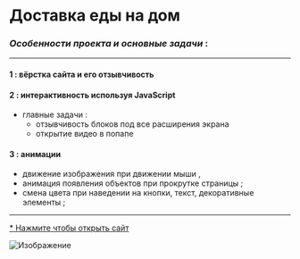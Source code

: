# Доставка еды на дом

### _Особенности проекта и основные задачи_ : 
***

#### 1 : вёрстка сайта и его отзывчивость
#### 2 : интерактивность используя JavaScript
* главные задачи :
  * отзывчивость блоков под все расширения экрана
  * открытие видео в попапе
#### 3 : анимации
* движение изображения при движении мыши , 
* анимация появления объектов при прокрутке страницы ;
* смена цвета при наведении на кнопки, текст, декоративные элементы ;

***

[* Нажмите чтобы открыть сайт](https://arinawebsite.github.io/kavarna/)

![Изображение](/img/sites/kav.webp)